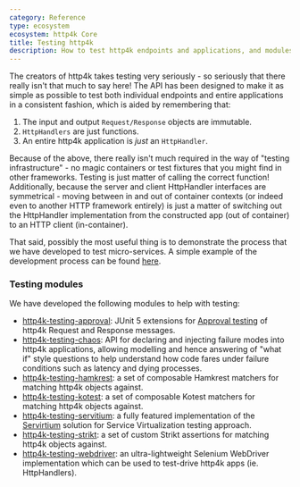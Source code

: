 ```yaml
---
category: Reference
type: ecosystem
ecosystem: http4k Core
title: Testing http4k
description: How to test http4k endpoints and applications, and modules that support testing
---
```



The creators of http4k takes testing very seriously - so seriously that there really isn't that much to say here! 
The API has been designed to make it as simple as possible to test both individual endpoints and entire applications in a consistent fashion, which is aided by remembering that:

1. The input and output `Request/Response` objects are immutable.
1. `HttpHandlers` are just functions.
1. An entire http4k application is *just* an `HttpHandler`.

Because of the above, there really isn't much required in the way of "testing infrastructure" - no magic containers or test fixtures that you might find in other frameworks. 
Testing is just matter of calling the correct function! Additionally, because the server and client HttpHandler interfaces are symmetrical - moving between in and out of container contexts 
(or indeed even to another HTTP framework entirely) is just a matter of switching out the HttpHandler implementation from the constructed app (out of container) to an HTTP client (in-container).

That said, possibly the most useful thing is to demonstrate the process that we have developed to test micro-services. A simple example of the development process can be found 
[here](/tutorial/tdding_http4k/).

### Testing modules
We have developed the following modules to help with testing:

- [http4k-testing-approval](/ecosystem/http4k/module/approvaltests/): JUnit 5 extensions for [Approval testing](http://approvaltests.com/) of http4k Request and Response messages.
- [http4k-testing-chaos](/ecosystem/http4k/module/chaos/): API for declaring and injecting failure modes into http4k applications, allowing modelling and hence answering of "what if" style questions to help understand how code fares under failure conditions such as latency and dying processes.
- [http4k-testing-hamkrest](/ecosystem/http4k/module/hamkrest/): a set of composable Hamkrest matchers for matching http4k objects against.
- [http4k-testing-kotest](/ecosystem/http4k/module/kotest/): a set of composable Kotest matchers for matching http4k objects against.
- [http4k-testing-servitium](/ecosystem/http4k/module/servicevirtualisation/): a fully featured implementation of the [Servirtium] solution for Service Virtualization testing approach.
- [http4k-testing-strikt](/ecosystem/http4k/module/strikt/): a set of custom Strikt assertions for matching http4k objects against.
- [http4k-testing-webdriver](/ecosystem/http4k/module/webdriver/): an ultra-lightweight Selenium WebDriver implementation which can be used to test-drive http4k apps (ie. HttpHandlers).

[Servirtium]: https://servirtium.dev
